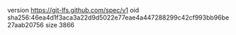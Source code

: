 version https://git-lfs.github.com/spec/v1
oid sha256:46ea4d1f3aca3a22d9d5022e77eae4a447288299c42cf993bb96be27aab20756
size 3866

